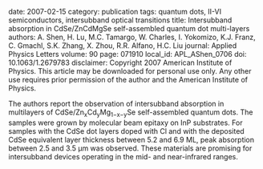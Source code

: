 date: 2007-02-15
category: publication
tags: quantum dots, II-VI semiconductors, intersubband optical transitions
title: Intersubband absorption in CdSe/ZnCdMgSe self-assembled quantum dot multi-layers
authors: A. Shen, H. Lu, M.C. Tamargo, W. Charles, I. Yokomizo, K.J. Franz, C. Gmachl, S.K. Zhang, X. Zhou, R.R. Alfano, H.C. Liu
journal: Applied Physics Letters
volume: 90
page: 071910
local_id: APL_AShen_0706
doi: 10.1063/1.2679783
disclaimer: Copyright 2007 American Institute of Physics. This article may be downloaded for personal use only. Any other use requires prior permission of the author and the American Institute of Physics.

The authors report the observation of intersubband absorption in multilayers of
CdSe/Zn<sub>x</sub>Cd<sub>y</sub>Mg<sub>1−x−y</sub>Se self-assembled quantum
dots. The samples were grown by molecular beam epitaxy on InP substrates. For
samples with the CdSe dot layers doped with Cl and with the deposited CdSe
equivalent layer thickness between 5.2 and 6.9 ML, peak absorption between 2.5
and 3.5 µm was observed. These materials are promising for intersubband devices
operating in the mid- and near-infrared ranges.